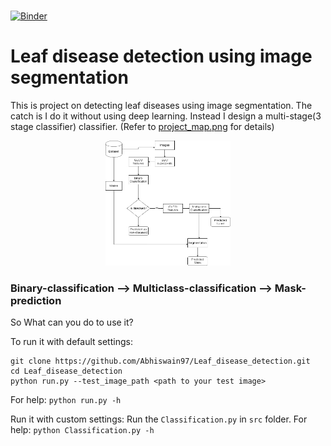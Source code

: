 
<br> [![Binder](https://mybinder.org/badge_logo.svg)](https://mybinder.org/v2/gh/Abhiswain97/Leaf_disease_detection/master)

# Leaf disease detection using image segmentation 

This is project on detecting leaf diseases using image segmentation. The catch is I do it without using deep learning. 
Instead I design a multi-stage(3 stage classifier) classifier. 
(Refer to [project_map.png](https://github.com/Abhiswain97/Leaf_disease_detection/blob/master/project_map.png) for details)

<p align="center">
  <img src="https://github.com/Abhiswain97/Leaf_disease_detection/blob/master/project_map.png" height="200" width="200">
</p>

### Binary-classification --> Multiclass-classification --> Mask-prediction

So What can you do to use it? <br>

To run it with default settings: 

```
git clone https://github.com/Abhiswain97/Leaf_disease_detection.git  
cd Leaf_disease_detection
python run.py --test_image_path <path to your test image>
```

For help: `python run.py -h`

Run it with custom settings: Run the `Classification.py` in `src` folder. 
For help: `python Classification.py -h`




